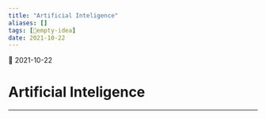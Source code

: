 ```yaml
---
title: "Artificial Inteligence"
aliases: []
tags: [💭empty-idea]
date: 2021-10-22
---
```

🌱 2021-10-22
# Artificial Inteligence
___